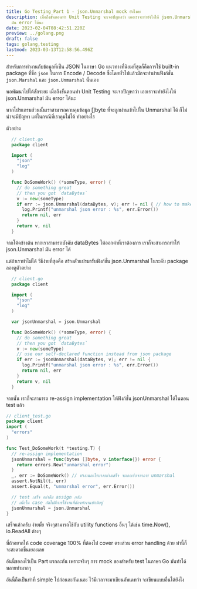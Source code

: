```yaml
---
title: Go Testing Part 1 - json.Unmarshal mock ยังไงอะ
description: เมื่อถึงขั้นตอนทำ Unit Testing จะเจอปัญหาว่า เออเราจะทำยังไงให้ json.Unmarshal
  มัน error ได้นะ
date: 2023-02-04T08:42:51.220Z
preview: ../golang.png
draft: false
tags: golang,testing
lastmod: 2023-03-13T12:58:56.496Z
---
```


สำหรับการทำงานกับข้อมูลที่เป็น JSON ในภาษา Go แนวทางที่นิยมที่สุดก็คือการใช้ built-in package ที่ชื่อ `json` ในการ Encode / Decode ซึ่งโดยทั่วไปแล้วมักจะทำผ่านฟังก์ชั่น `json.Marshal` และ `json.Unmarshal` นั่นเอง

พอพัฒนาไปได้สักระยะ เมื่อถึงขั้นตอนทำ Unit Testing จะเจอปัญหาว่า เออเราจะทำยังไงให้ json.Unmarshal มัน error ได้นะ

หากโปรแกรมส่วนนั้นเราสามารถควบคุมข้อมูล []byte ที่จะถูกผ่านเข้าไปใน Unmarshal ได้ ก็ไม่น่าจะมีปัญหา แต่ในกรณีที่เราคุมไม่ได้ ทำอย่างไร

ตัวอย่าง

```go
  // client.go
  package client

  import (
    "json"
    "log"
  )

  func DoSomeWork() (*someType, error) {
    // do something great
    // then you got `dataBytes`
    v := new(someType)
    if err := json.Unmarshal(dataBytes, v); err != nil { // how to make this error?
      log.Printf("unmarshal json error : %s", err.Error())
      return nil, err
    }
    return v, nil
  }
```

จากโค้ดข้างต้น หากเราสามารถบังคับ dataBytes ให้ออกค่าที่เราต้องการ เราก็จะสามารถทำให้ json.Unmarshal มัน error ได้

แต่ถ้าเราทำไม่ได้ วิธีง่ายที่สุดคือ สร้างตัวแปรมารับฟังก์ชั่น json.Unmarshal ในระดับ package ลองดูตัวอย่าง

```go
  // client.go
  package client

  import (
    "json"
    "log"
  )

  var jsonUnmarshal = json.Unmarshal

  func DoSomeWork() (*someType, error) {
    // do something great
    // then you got `dataBytes`
    v := new(someType)
    // use our self-declared function instead from json package
    if err := jsonUnmarshal(dataBytes, v); err != nil {
      log.Printf("unmarshal json error : %s", err.Error())
      return nil, err
    }
    return v, nil
  }
```

จากนั้น เราก็จะสามารถ re-assign implementation ให้ฟังก์ชั่น jsonUnmarshal ได้ในตอน test แล้ว

```go
// client_test.go
package client
import (
  "errors"
)

func Test_DoSomeWork(t *testing.T) {
  // re-assign implementation
  jsonUnmarshal = func(bytes []byte, v interface{}) error {
    return errors.New("unmarshal error")
  }
  _, err := DoSomeWork() // ทำงานอะไรบางอย่างเสร็จ จะเออเร่อจากการ unmarshal
  assert.NotNil(t, err)
  assert.Equal(t, "unmarshal error", err.Error())

  // test เสร็จ อย่าลืม assign กลับ
  // เผื่อใน case ถัดไปมีการใช้งานที่ต้องทำงานปกติอยู่
  jsonUnmarshal = json.Unmarshal
}
```

เสร็จแล้วครับ ง่ายมั้ย จริงๆสามารถใช้กับ utility functions อื่นๆ ได้เช่น time.Now(), io.ReadAll ต่างๆ

ที่ถ้าอยากให้ code coverage 100% ที่ต้องไป cover ตรงส่วน error handling ด้วย ท่านี้ก็จะสะดวกขึ้นเยอะเลย

อันนี้ขอลงไว้เป็น Part แรกละกัน เพราะจริงๆ การ mock ของสำหรับ test ในภาษา Go มันทำได้หลายท่ามากๆ

อันนี้ถือเป็นท่าที่ simple ไปก่อนละกันเนอะ ไว้มีเวลาจะมาเขียนอัพเดทว่า จะเขียนแบบอื่นได้ยังไง
